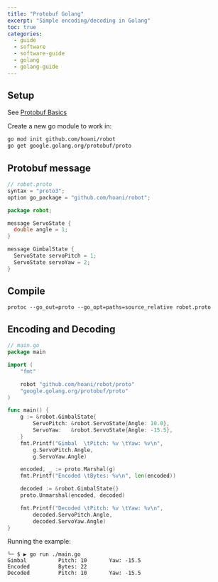 ```yaml
---
title: "Protobuf Golang"
excerpt: "Simple encoding/decoding in Golang"
toc: true
categories:
  - guide
  - software
  - software-guide
  - golang
  - golang-guide
---
```


## Setup

See [Protobuf Basics](https://hoani.net/posts/guides/2021-10-30-protobufBasics/)

Create a new go module to work in:

```sh
go mod init github.com/hoani/robot
go get google.golang.org/protobuf/proto
```

## Protobuf message

```java
// robot.proto
syntax = "proto3";
option go_package = "github.com/hoani/robot";

package robot;

message ServoState {
  double angle = 1;
}

message GimbalState {
  ServoState servoPitch = 1;
  ServoState servoYaw = 2;
}
```

## Compile

```
protoc --go_out=proto --go_opt=paths=source_relative robot.proto
```

## Encoding and Decoding

```go
// main.go
package main

import (
	"fmt"

	robot "github.com/hoani/robot/proto"
	"google.golang.org/protobuf/proto"
)

func main() {
	g := &robot.GimbalState{
		ServoPitch: &robot.ServoState{Angle: 10.0},
		ServoYaw:   &robot.ServoState{Angle: -15.5},
	}
	fmt.Printf("Gimbal  \tPitch: %v \tYaw: %v\n",
		g.ServoPitch.Angle,
		g.ServoYaw.Angle)

	encoded, _ := proto.Marshal(g)
	fmt.Printf("Encoded \tBytes: %v\n", len(encoded))

	decoded := &robot.GimbalState{}
	proto.Unmarshal(encoded, decoded)

	fmt.Printf("Decoded \tPitch: %v \tYaw: %v\n",
		decoded.ServoPitch.Angle,
		decoded.ServoYaw.Angle)
}

```

Running the example:
```
└─ $ ▶ go run ./main.go
Gimbal          Pitch: 10       Yaw: -15.5
Encoded         Bytes: 22
Decoded         Pitch: 10       Yaw: -15.5
```

